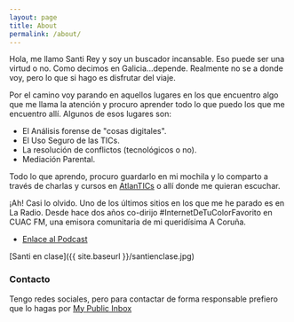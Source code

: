 ```yaml
---
layout: page
title: About
permalink: /about/
---
```


Hola, me llamo Santi Rey y soy un buscador incansable. Eso puede ser una virtud o no. Como decimos en Galicia...depende. Realmente no se a donde voy, pero lo que si hago es disfrutar del viaje.

Por el camino voy parando en aquellos lugares en los que encuentro algo que me llama la atención y procuro aprender todo lo que puedo los que me encuentro allí. Algunos de esos lugares son:

- El Análisis forense de "cosas digitales".
- El Uso Seguro de las TICs.
- La resolución de conflictos (tecnológicos o no).
- Mediación Parental.

Todo lo que aprendo, procuro guardarlo en mi mochila y lo comparto a través de charlas y cursos en [AtlanTICs](https://asociacionatlantics.org/) o allí donde me quieran escuchar.

¡Ah! Casi lo olvido. Uno de los últimos sitios en los que me he parado es en La Radio. Desde hace dos años co-dirijo #InternetDeTuColorFavorito en CUAC FM, una emisora comunitaria de mi queridísima A Coruña.

- [Enlace al Podcast](https://www.ivoox.com/podcast-internet-de-tu-color-favorito-atlantics_sq_f1569392_1.html)

[Santi en clase]({{ site.baseurl }}/santienclase.jpg)
### Contacto
Tengo redes sociales, pero para contactar de forma responsable prefiero que lo hagas por [My Public Inbox](https://mypublicinbox.com/SantiRey)
